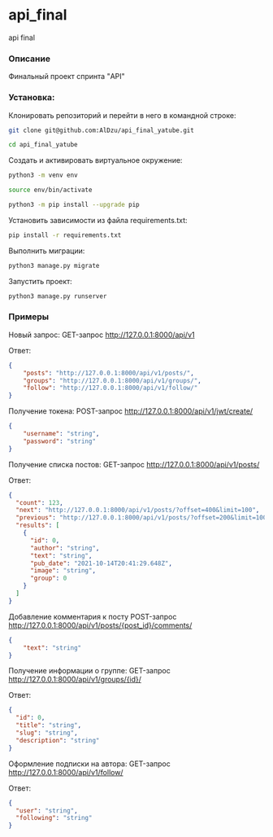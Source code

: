 # api_final
api final
### Описание

Финальный проект спринта "API"

### Установка:

Клонировать репозиторий и перейти в него в командной строке:

```bash
git clone git@github.com:AlDzu/api_final_yatube.git
```

```bash
cd api_final_yatube
```

Cоздать и активировать виртуальное окружение:

```bash
python3 -m venv env
```

```bash
source env/bin/activate
```

```bash
python3 -m pip install --upgrade pip
```

Установить зависимости из файла requirements.txt:

```bash
pip install -r requirements.txt
```

Выполнить миграции:

```bash
python3 manage.py migrate
```

Запустить проект:

```bash
python3 manage.py runserver
```
### Примеры

Новый запрос:
GET-запрос http://127.0.0.1:8000/api/v1

Ответ:
```json
{
    "posts": "http://127.0.0.1:8000/api/v1/posts/",
    "groups": "http://127.0.0.1:8000/api/v1/groups/",
    "follow": "http://127.0.0.1:8000/api/v1/follow/"
}
```

Получение токена:
POST-запрос http://127.0.0.1:8000/api/v1/jwt/create/

```json
{
    "username": "string",
    "password": "string"
}
```
Получение списка постов:
GET-запрос http://127.0.0.1:8000/api/v1/posts/

Ответ:
```json
{
  "count": 123,
  "next": "http://127.0.0.1:8000/api/v1/posts/?offset=400&limit=100",
  "previous": "http://127.0.0.1:8000/api/v1/posts/?offset=200&limit=100",
  "results": [
    {
      "id": 0,
      "author": "string",
      "text": "string",
      "pub_date": "2021-10-14T20:41:29.648Z",
      "image": "string",
      "group": 0
    }
  ]
}
```

Добавление комментария к посту
POST-запрос http://127.0.0.1:8000/api/v1/posts/{post_id}/comments/

```json
{
    "text": "string"
}
```

Получение информации о группе:
GET-запрос http://127.0.0.1:8000/api/v1/groups/{id}/

Ответ:
```json
{
  "id": 0,
  "title": "string",
  "slug": "string",
  "description": "string"
}
```

Оформление подписки на автора:
GET-запрос http://127.0.0.1:8000/api/v1/follow/

Ответ:
```json
{
  "user": "string",
  "following": "string"
}
